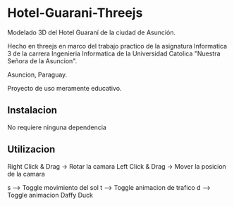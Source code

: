 # Hotel-Guarani-Threejs
Modelado 3D del Hotel Guaraní de la ciudad de Asunción.

Hecho en threejs en marco del trabajo practico de la asignatura Informatica 3 de la carrera Ingenieria Informatica de la Universidad Catolica "Nuestra Señora de la Asuncion".

Asuncion, Paraguay.

Proyecto de uso meramente educativo.

## Instalacion
No requiere ninguna dependencia

## Utilizacion
Right Click & Drag -> Rotar la camara
Left Click & Drag -> Mover la posicion de la camara

s --> Toggle movimiento del sol
t --> Toggle animacion de trafico
d --> Toggle animacion Daffy Duck